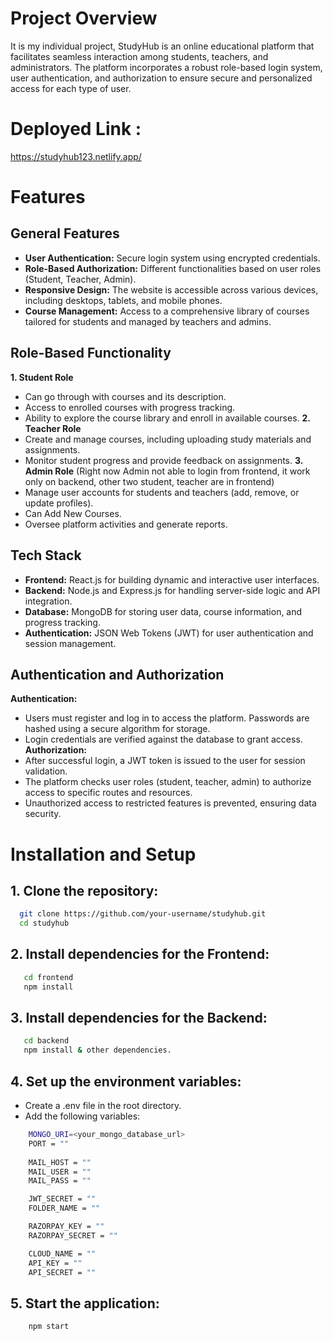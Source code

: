 
# Project Overview
It is my individual project,
StudyHub is an online educational platform that facilitates seamless interaction among students, teachers, and administrators. The platform incorporates a robust role-based login system, user authentication, and authorization to ensure secure and personalized access for each type of user.

# Deployed Link : 
https://studyhub123.netlify.app/

# Features

## General Features
- **User Authentication:** Secure login system using encrypted credentials.
- **Role-Based Authorization:** Different functionalities based on user roles (Student, Teacher, Admin).
- **Responsive Design:** The website is accessible across various devices, including desktops, tablets, and mobile phones.
- **Course Management:** Access to a comprehensive library of courses tailored for students and managed by teachers and admins.

## Role-Based Functionality
  **1. Student Role**
  - Can go through with courses and its description.
  - Access to enrolled courses with progress tracking.
  - Ability to explore the course library and enroll in available  courses.
**2. Teacher Role**
- Create and manage courses, including uploading study materials and assignments.
- Monitor student progress and provide feedback on assignments.
**3. Admin Role** (Right now Admin not able to login from frontend, it work only on backend, other two student, teacher are in frontend)
- Manage user accounts for students and teachers (add, remove, or update profiles).
- Can Add New Courses.
- Oversee platform activities and generate reports.

## Tech Stack
 - **Frontend:** React.js for building dynamic and interactive user interfaces.
 - **Backend:** Node.js and Express.js for handling server-side logic and API integration.
 - **Database:** MongoDB for storing user data, course information, and progress tracking.
 - **Authentication:** JSON Web Tokens (JWT) for user authentication and session management.

 ## Authentication and Authorization
**Authentication:**
- Users must register and log in to access the platform.
Passwords are hashed using a secure algorithm for storage.
- Login credentials are verified against the database to grant access.
**Authorization:**
- After successful login, a JWT token is issued to the user for session validation.
- The platform checks user roles (student, teacher, admin) to authorize access to specific routes and resources.
- Unauthorized access to restricted features is prevented, ensuring data security.
# Installation and Setup

## 1. Clone the repository:

```bash
  git clone https://github.com/your-username/studyhub.git  
  cd studyhub
```


## 2. Install dependencies for the Frontend:

```bash
   cd frontend  
   npm install
```

## 3. Install dependencies for the Backend:

```bash
   cd backend  
   npm install & other dependencies.
```

## 4. Set up the environment variables:

- Create a .env file in the root directory.
- Add the following variables:

```bash
    MONGO_URI=<your_mongo_database_url>  
    PORT = ""
    
    MAIL_HOST = ""
    MAIL_USER = ""
    MAIL_PASS = ""

    JWT_SECRET = ""
    FOLDER_NAME = ""

    RAZORPAY_KEY = ""
    RAZORPAY_SECRET = ""

    CLOUD_NAME = ""
    API_KEY = ""
    API_SECRET = ""
```

## 5. Start the application: 
```bash
    npm start   
```

